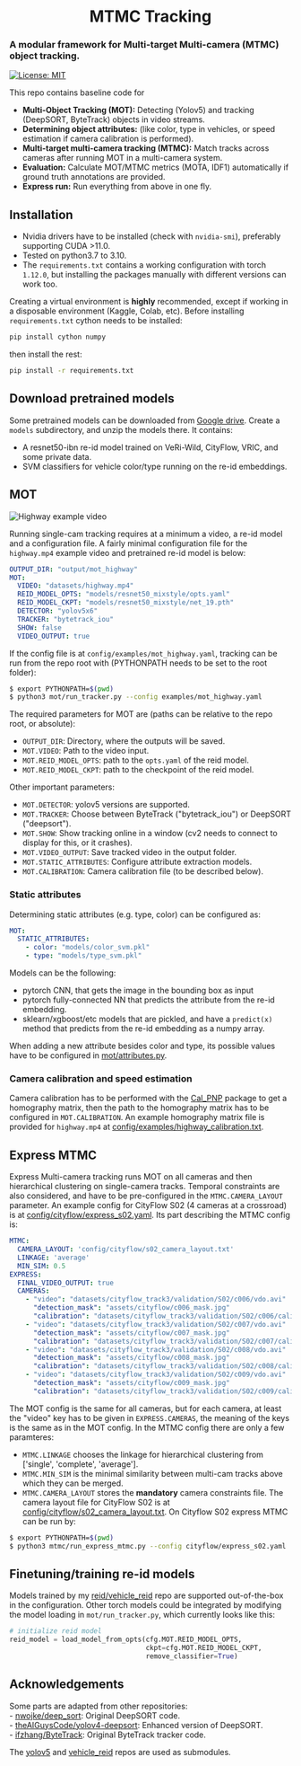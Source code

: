 <h1 align="center"> MTMC Tracking</h1>
<h3>A modular framework for Multi-target Multi-camera (MTMC) object tracking.</h3>
 
<!-- [![Language grade: Python](https://img.shields.io/lgtm/grade/python/github/regob/vehicle_mtmc)](https://lgtm.com/projects/g/regob/vehicle_mtmc/context:python)
[![Total
alerts](https://img.shields.io/lgtm/alerts/github/regob/vehicle_mtmc?logo=lgtm&logoWidth=18)](https://lgtm.com/projects/g/regob/vehicle_mtmc/)
-->

[![License: MIT](https://img.shields.io/badge/License-MIT-green.svg)](https://opensource.org/licenses/MIT)

This repo contains baseline code for 
 - **Multi-Object Tracking (MOT):** Detecting (Yolov5) and tracking (DeepSORT,
   ByteTrack) objects in video streams.  
 - **Determining object attributes:** (like color, type in vehicles, or speed estimation if camera calibration is performed).  
 - **Multi-target multi-camera tracking (MTMC):** Match tracks across cameras
    after running MOT in a multi-camera system.  
 - **Evaluation:** Calculate MOT/MTMC metrics (MOTA, IDF1) automatically if
     ground truth annotations are provided.  
 - **Express run:** Run everything from above in one fly.  
  
## Installation

- Nvidia drivers have to be installed (check with `nvidia-smi`), preferably supporting CUDA >11.0.
- Tested on python3.7 to 3.10.
- The `requirements.txt` contains a working configuration with torch `1.12.0`, but installing the packages manually with different versions can work too.

Creating a virtual environment is **highly** recommended, except if working in a disposable environment (Kaggle, Colab, etc). Before installing `requirements.txt` cython needs
to be installed:
```bash
pip install cython numpy
```
then install the rest:
```bash
pip install -r requirements.txt
```

## Download pretrained models

Some pretrained models can be downloaded from [Google drive](https://drive.google.com/file/d/1STbsacssLtlHpUesNzuTeUPrfMlWbSKu/view). Create a `models` subdirectory, and unzip the models there. It contains:
- A resnet50-ibn re-id model trained on VeRi-Wild, CityFlow, VRIC, and some private data.
- SVM classifiers for vehicle color/type running on the re-id embeddings.

## MOT

<img alt="Highway example video" src="assets/highway_tracked.gif">

Running single-cam tracking requires at a minimum a video, a re-id model and a configuration file. A fairly minimal configuration file for the `highway.mp4` example video and pretrained re-id model is below:
```yaml
OUTPUT_DIR: "output/mot_highway"
MOT:
  VIDEO: "datasets/highway.mp4"
  REID_MODEL_OPTS: "models/resnet50_mixstyle/opts.yaml"
  REID_MODEL_CKPT: "models/resnet50_mixstyle/net_19.pth"
  DETECTOR: "yolov5x6"
  TRACKER: "bytetrack_iou"
  SHOW: false
  VIDEO_OUTPUT: true
```
If the config file is at `config/examples/mot_highway.yaml`, tracking can be run from the repo root with (PYTHONPATH needs to be set to the root folder):
```bash
$ export PYTHONPATH=$(pwd)
$ python3 mot/run_tracker.py --config examples/mot_highway.yaml
```

The required parameters for MOT are (paths can be relative to the repo root, or absolute):
- `OUTPUT_DIR`: Directory, where the outputs will be saved.
- `MOT.VIDEO`: Path to the video input.
- `MOT.REID_MODEL_OPTS`: path to the `opts.yaml` of the reid model.
- `MOT.REID_MODEL_CKPT`: path to the checkpoint of the reid model.

Other important parameters:
- `MOT.DETECTOR`: yolov5 versions are supported.
- `MOT.TRACKER`: Choose between ByteTrack ("bytetrack_iou") or DeepSORT ("deepsort").
- `MOT.SHOW`: Show tracking online in a window (cv2 needs to connect to display for this, or it crashes).
- `MOT.VIDEO_OUTPUT`: Save tracked video in the output folder.
- `MOT.STATIC_ATTRIBUTES`: Configure attribute extraction models.
- `MOT.CALIBRATION`: Camera calibration file (to be described below).

### Static attributes
Determining static attributes (e.g. type, color) can be configured as:
```yaml
MOT:
  STATIC_ATTRIBUTES:
    - color: "models/color_svm.pkl"
    - type: "models/type_svm.pkl"
```
Models can be the following:
- pytorch CNN, that gets the image in the bounding box as input
- pytorch fully-connected NN that predicts the attribute from the re-id embedding.
- sklearn/xgboost/etc models that are pickled, and have a `predict(x)` method that predicts from the re-id embedding as a numpy array.

When adding a new attribute besides color and type, its possible values have to be configured in [mot/attributes.py](/mot/attributes.py).

### Camera calibration and speed estimation
Camera calibration has to be performed with the [Cal_PNP](https://github.com/zhengthomastang/Cal_PnP) package to get a homography matrix, then the path to the homography matrix has to be configured in `MOT.CALIBRATION`. An example homography matrix file is provided for `highway.mp4` at [config/examples/highway_calibration.txt](config/examples/highway_calibration.txt).

## Express MTMC

Express Multi-camera tracking runs MOT on all cameras and then hierarchical clustering on single-camera tracks. Temporal constraints are also considered, and have to be pre-configured in the `MTMC.CAMERA_LAYOUT` parameter. An example config for CityFlow S02 (4 cameras at a crossroad) is at [config/cityflow/express_s02.yaml](config/cityflow/express_s02.yaml). Its part describing the MTMC config is:
```yaml
MTMC:
  CAMERA_LAYOUT: 'config/cityflow/s02_camera_layout.txt'
  LINKAGE: 'average'
  MIN_SIM: 0.5
EXPRESS:
  FINAL_VIDEO_OUTPUT: true
  CAMERAS:
    - "video": "datasets/cityflow_track3/validation/S02/c006/vdo.avi"
      "detection_mask": "assets/cityflow/c006_mask.jpg"
      "calibration": "datasets/cityflow_track3/validation/S02/c006/calibration.txt"
    - "video": "datasets/cityflow_track3/validation/S02/c007/vdo.avi"
      "detection_mask": "assets/cityflow/c007_mask.jpg"
      "calibration": "datasets/cityflow_track3/validation/S02/c007/calibration.txt"
    - "video": "datasets/cityflow_track3/validation/S02/c008/vdo.avi"
      "detection_mask": "assets/cityflow/c008_mask.jpg"
      "calibration": "datasets/cityflow_track3/validation/S02/c008/calibration.txt"
    - "video": "datasets/cityflow_track3/validation/S02/c009/vdo.avi"
      "detection_mask": "assets/cityflow/c009_mask.jpg"
      "calibration": "datasets/cityflow_track3/validation/S02/c009/calibration.txt"
```
The MOT config is the same for all cameras, but for each camera, at least the "video" key has to be given in `EXPRESS.CAMERAS`, the meaning of the keys is the same as in the MOT config.
In the MTMC config there are only a few paramteres:
- `MTMC.LINKAGE` chooses the linkage for hierarchical clustering from ['single', 'complete', 'average'].
- `MTMC.MIN_SIM` is the minimal similarity between multi-cam tracks above which they can be merged.
- `MTMC.CAMERA_LAYOUT` stores the **mandatory** camera constraints file. The camera layout file for CityFlow S02 is at [config/cityflow/s02_camera_layout.txt](config/cityflow/s02_camera_layout.txt).
On Cityflow S02 express MTMC can be run by:
```bash
$ export PYTHONPATH=$(pwd)
$ python3 mtmc/run_express_mtmc.py --config cityflow/express_s02.yaml
```
## Finetuning/training re-id models
Models trained by my [reid/vehicle_reid](https://github.com/regob/vehicle_reid) repo are supported out-of-the-box in the configuration. Other torch models could be integrated by modifying the model loading in `mot/run_tracker.py`, which currently looks like this:
```python
# initialize reid model
reid_model = load_model_from_opts(cfg.MOT.REID_MODEL_OPTS,
                                  ckpt=cfg.MOT.REID_MODEL_CKPT,
                                  remove_classifier=True)
```

##  Acknowledgements
Some parts are adapted from other repositories:  
    - [nwojke/deep_sort](https://github.com/nwojke/deep_sort): Original
      DeepSORT code.  
    - [theAIGuysCode/yolov4-deepsort](https://github.com/theAIGuysCode/yolov4-deepsort):
      Enhanced version of DeepSORT.   
    - [ifzhang/ByteTrack](https://github.com/ifzhang/ByteTrack): Original
      ByteTrack tracker code.  

The [yolov5](https://github.com/ultralytics/yolov5) and
[vehicle_reid](https://github.com/regob/vehicle_reid) repos are used as submodules.
